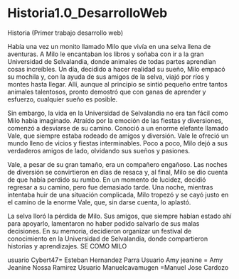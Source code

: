 # Historia1.0_DesarrolloWeb
Historia (Primer trabajo desarrollo web)


Había una vez un monito llamado Milo que vivía en una selva llena de aventuras. A Milo le encantaban los libros y soñaba con ir a la gran Universidad de Selvalandia, donde animales de todas partes aprendían cosas increíbles. Un día, decidido a hacer realidad su sueño, Milo empacó su mochila y, con la ayuda de sus amigos de la selva, viajó por ríos y montes hasta llegar. Allí, aunque al principio se sintió pequeño entre tantos animales talentosos, pronto demostró que con ganas de aprender y esfuerzo, cualquier sueño es posible.


Sin embargo, la vida en la Universidad de Selvalandia no era tan fácil como Milo había imaginado. Atraído por la emoción de las fiestas y diversiones, comenzó a desviarse de su camino. Conoció a un enorme elefante llamado Vale, que siempre estaba rodeado de amigos y diversión. Vale le ofreció un mundo lleno de vicios y fiestas interminables. Poco a poco, Milo dejó a sus verdaderos amigos de lado, olvidando sus sueños y pasiones.

Vale, a pesar de su gran tamaño, era un compañero engañoso. Las noches de diversión se convirtieron en días de resaca y, al final, Milo se dio cuenta de que había perdido su rumbo. En un momento de lucidez, decidió regresar a su camino, pero fue demasiado tarde. Una noche, mientras intentaba huir de una situación complicada, Milo tropezó y se cayó justo en el camino de la enorme Vale, que, sin darse cuenta, lo aplastó.

La selva lloró la pérdida de Milo. Sus amigos, que siempre habían estado ahí para apoyarlo, lamentaron no haber podido salvarlo de sus malas decisiones. En su memoria, decidieron organizar un festival de conocimiento en la Universidad de Selvalandia, donde compartieron historias y aprendizajes. SE COMO MILO

usuario Cybert47= Esteban Hernandez Parra 
Usuario Amy jeanine = Amy Jeanine Nossa Ramirez 
Usuario Manuelcavamugen =Manuel Jose Cardozo 
